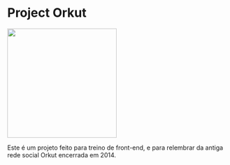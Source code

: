 # Project Orkut

<img src="[Logo_ORKUT.png](https://github.com/Hugodof/project-orkut/blob/main/imgs/Logo_ORKUT.png)" width="250"/>

Este é um projeto feito para treino de front-end, e para relembrar da antiga rede social Orkut encerrada em 2014.
